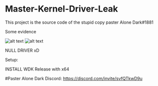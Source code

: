 # Master-Kernel-Driver-Leak



This project is the source code of the stupid copy paster Alone Dark#1881

Some evidence

![alt text](https://i.imgur.com/EXeka5L.png)
![alt text](https://i.imgur.com/n6b6Ht7.png)

NULL DRIVER xD

Setup:

INSTALL WDK
Release with x64

#Paster Alone Dark Discord: https://discord.com/invite/svfQTkwD9u
